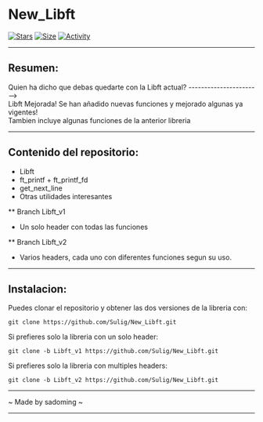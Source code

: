 # New_Libft

[![Stars](https://img.shields.io/github/stars/Sulig/New_Libft?color=ffff00&label=Stars&logo=Stars&style=?style=flat)](https://github.com/Sulig/New_Libft)
[![Size](https://img.shields.io/github/repo-size/Sulig/New_Libft?color=blue&label=Size&logo=Size&style=?style=flat)](https://github.com/Sulig/New_Libft)
[![Activity](https://img.shields.io/github/last-commit/Sulig/New_Libft?color=orange&label=Last%20Commit&style=flat)](https://github.com/Sulig/New_Libft)

***
## Resumen: 
Quien ha dicho que debas quedarte con la Libft actual? -----------------------> <br/>
Libft Mejorada! Se han añadido nuevas funciones y mejorado algunas ya vigentes! <br/>
Tambien incluye algunas funciones de la anterior libreria

***
## Contenido del repositorio:
- Libft
- ft_printf + ft_printf_fd
- get_next_line
- Otras utilidades interesantes

** Branch Libft_v1
- Un solo header con todas las funciones

** Branch Libft_v2
- Varios headers, cada uno con diferentes funciones segun su uso.

***
## Instalacion:
Puedes clonar el repositorio y obtener las dos versiones de la libreria con:

    git clone https://github.com/Sulig/New_Libft.git

Si prefieres solo la libreria con un solo header:

    git clone -b Libft_v1 https://github.com/Sulig/New_Libft.git

Si prefieres solo la libreria con multiples headers:

    git clone -b Libft_v2 https://github.com/Sulig/New_Libft.git

***
~ Made by sadoming ~ 
***
